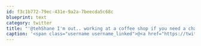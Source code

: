 ```yaml
---
id: f3c1b772-79ec-431e-9a2a-7beecda5c68c
blueprint: text
category: twitter
title: "'@tehShane I'm out.. working at a coffee shop if you need a change of BeanScenery."
caption: '<span class="username username_linked">@<a href="https://twitter.com/tehShane" title="Shane Lawrence">tehShane</a></span> I''m out.. working at a coffee shop if you need a change of BeanScenery.'
---
```

